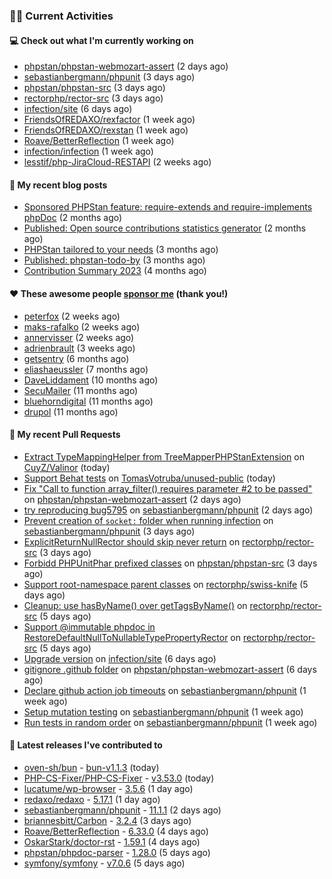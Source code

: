 ### 👨‍💻 Current Activities


#### 💻 Check out what I'm currently working on

- [phpstan/phpstan-webmozart-assert](https://github.com/phpstan/phpstan-webmozart-assert) (2 days ago)
- [sebastianbergmann/phpunit](https://github.com/sebastianbergmann/phpunit) (3 days ago)
- [phpstan/phpstan-src](https://github.com/phpstan/phpstan-src) (3 days ago)
- [rectorphp/rector-src](https://github.com/rectorphp/rector-src) (3 days ago)
- [infection/site](https://github.com/infection/site) (6 days ago)
- [FriendsOfREDAXO/rexfactor](https://github.com/FriendsOfREDAXO/rexfactor) (1 week ago)
- [FriendsOfREDAXO/rexstan](https://github.com/FriendsOfREDAXO/rexstan) (1 week ago)
- [Roave/BetterReflection](https://github.com/Roave/BetterReflection) (1 week ago)
- [infection/infection](https://github.com/infection/infection) (1 week ago)
- [lesstif/php-JiraCloud-RESTAPI](https://github.com/lesstif/php-JiraCloud-RESTAPI) (2 weeks ago)


#### 📜 My recent blog posts

- [Sponsored PHPStan feature: require-extends and require-implements phpDoc](https://staabm.github.io/2024/01/15/phpstan-require-extends-implements.html) (2 months ago)
- [Published: Open source contributions statistics generator](https://staabm.github.io/2024/01/10/oss-contribs-published.html) (2 months ago)
- [PHPStan tailored to your needs](https://staabm.github.io/2024/01/01/phpstan-customizing.html) (3 months ago)
- [Published: phpstan-todo-by](https://staabm.github.io/2023/12/17/phpstan-todo-by-published.html) (3 months ago)
- [Contribution Summary 2023](https://staabm.github.io/2023/12/07/contribution-summary-2023.html) (4 months ago)


#### ❤️ These awesome people [sponsor me](https://github.com/sponsors/staabm) (thank you!)

- [peterfox](https://github.com/peterfox) (2 weeks ago)
- [maks-rafalko](https://github.com/maks-rafalko) (2 weeks ago)
- [annervisser](https://github.com/annervisser) (2 weeks ago)
- [adrienbrault](https://github.com/adrienbrault) (3 weeks ago)
- [getsentry](https://github.com/getsentry) (6 months ago)
- [eliashaeussler](https://github.com/eliashaeussler) (7 months ago)
- [DaveLiddament](https://github.com/DaveLiddament) (10 months ago)
- [SecuMailer](https://github.com/SecuMailer) (11 months ago)
- [bluehorndigital](https://github.com/bluehorndigital) (11 months ago)
- [drupol](https://github.com/drupol) (11 months ago)


#### 🔨 My recent Pull Requests

- [Extract TypeMappingHelper from TreeMapperPHPStanExtension](https://github.com/CuyZ/Valinor/pull/523) on [CuyZ/Valinor](https://github.com/CuyZ/Valinor) (today)
- [Support Behat tests](https://github.com/TomasVotruba/unused-public/pull/108) on [TomasVotruba/unused-public](https://github.com/TomasVotruba/unused-public) (today)
- [Fix &#34;Call to function array_filter() requires parameter #2 to be passed&#34;](https://github.com/phpstan/phpstan-webmozart-assert/pull/181) on [phpstan/phpstan-webmozart-assert](https://github.com/phpstan/phpstan-webmozart-assert) (2 days ago)
- [try reproducing bug5795](https://github.com/sebastianbergmann/phpunit/pull/5802) on [sebastianbergmann/phpunit](https://github.com/sebastianbergmann/phpunit) (2 days ago)
- [Prevent creation of `socket:` folder when running infection](https://github.com/sebastianbergmann/phpunit/pull/5797) on [sebastianbergmann/phpunit](https://github.com/sebastianbergmann/phpunit) (3 days ago)
- [ExplicitReturnNullRector should skip never return](https://github.com/rectorphp/rector-src/pull/5802) on [rectorphp/rector-src](https://github.com/rectorphp/rector-src) (3 days ago)
- [Forbidd PHPUnitPhar prefixed classes](https://github.com/phpstan/phpstan-src/pull/3002) on [phpstan/phpstan-src](https://github.com/phpstan/phpstan-src) (3 days ago)
- [Support root-namespace parent classes](https://github.com/rectorphp/swiss-knife/pull/19) on [rectorphp/swiss-knife](https://github.com/rectorphp/swiss-knife) (5 days ago)
- [Cleanup: use hasByName() over getTagsByName()](https://github.com/rectorphp/rector-src/pull/5797) on [rectorphp/rector-src](https://github.com/rectorphp/rector-src) (5 days ago)
- [ Support @immutable phpdoc in RestoreDefaultNullToNullableTypePropertyRector](https://github.com/rectorphp/rector-src/pull/5795) on [rectorphp/rector-src](https://github.com/rectorphp/rector-src) (5 days ago)
- [Upgrade version](https://github.com/infection/site/pull/260) on [infection/site](https://github.com/infection/site) (6 days ago)
- [gitignore .github folder](https://github.com/phpstan/phpstan-webmozart-assert/pull/179) on [phpstan/phpstan-webmozart-assert](https://github.com/phpstan/phpstan-webmozart-assert) (6 days ago)
- [Declare github action job timeouts](https://github.com/sebastianbergmann/phpunit/pull/5789) on [sebastianbergmann/phpunit](https://github.com/sebastianbergmann/phpunit) (1 week ago)
- [Setup mutation testing](https://github.com/sebastianbergmann/phpunit/pull/5788) on [sebastianbergmann/phpunit](https://github.com/sebastianbergmann/phpunit) (1 week ago)
- [Run tests in random order](https://github.com/sebastianbergmann/phpunit/pull/5787) on [sebastianbergmann/phpunit](https://github.com/sebastianbergmann/phpunit) (1 week ago)


#### 🔭 Latest releases I've contributed to

- [oven-sh/bun](https://github.com/oven-sh/bun) - [bun-v1.1.3](https://github.com/oven-sh/bun/releases/tag/bun-v1.1.3) (today)
- [PHP-CS-Fixer/PHP-CS-Fixer](https://github.com/PHP-CS-Fixer/PHP-CS-Fixer) - [v3.53.0](https://github.com/PHP-CS-Fixer/PHP-CS-Fixer/releases/tag/v3.53.0) (today)
- [lucatume/wp-browser](https://github.com/lucatume/wp-browser) - [3.5.6](https://github.com/lucatume/wp-browser/releases/tag/3.5.6) (1 day ago)
- [redaxo/redaxo](https://github.com/redaxo/redaxo) - [5.17.1](https://github.com/redaxo/redaxo/releases/tag/5.17.1) (1 day ago)
- [sebastianbergmann/phpunit](https://github.com/sebastianbergmann/phpunit) - [11.1.1](https://github.com/sebastianbergmann/phpunit/releases/tag/11.1.1) (2 days ago)
- [briannesbitt/Carbon](https://github.com/briannesbitt/Carbon) - [3.2.4](https://github.com/briannesbitt/Carbon/releases/tag/3.2.4) (3 days ago)
- [Roave/BetterReflection](https://github.com/Roave/BetterReflection) - [6.33.0](https://github.com/Roave/BetterReflection/releases/tag/6.33.0) (4 days ago)
- [OskarStark/doctor-rst](https://github.com/OskarStark/doctor-rst) - [1.59.1](https://github.com/OskarStark/doctor-rst/releases/tag/1.59.1) (4 days ago)
- [phpstan/phpdoc-parser](https://github.com/phpstan/phpdoc-parser) - [1.28.0](https://github.com/phpstan/phpdoc-parser/releases/tag/1.28.0) (5 days ago)
- [symfony/symfony](https://github.com/symfony/symfony) - [v7.0.6](https://github.com/symfony/symfony/releases/tag/v7.0.6) (5 days ago)
